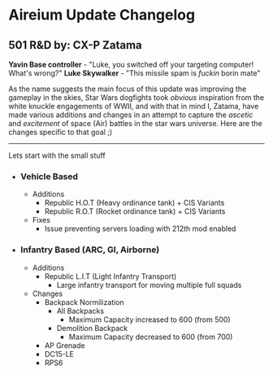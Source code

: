 # Aireium Update Changelog
501 R&D 
by: **CX-P Zatama**
---
**Yavin Base controller** - "Luke, you switched off your targeting computer! What's wrong?" 
**Luke Skywalker** - "This missile spam is *fuckin* borin mate"

As the name suggests the main focus of this update was improving the gameplay in the skies, Star Wars dogfights took *obvious* inspiration from the white knuckle engagements of WWII, and with that in mind I, Zatama,  have made various additions and changes in an attempt to capture the *ascetic* and *excitement* of space (Air) battles in the star wars universe. Here are the changes specific to that goal ;)

---
Lets start with the small stuff

- ###  Vehicle Based
    + Additions
        +   Republic H.O.T (Heavy ordinance tank) + CIS Variants
        +   Republic R.O.T (Rocket ordinance tank) + CIS Variants
    + Fixes
        +  Issue preventing servers loading with 212th mod enabled    
- ### Infantry Based (ARC, GI, Airborne)
    + Additions
        +  Republic L.I.T (Light Infantry Transport) 
            * Large infantry transport for moving multiple full squads  
    + Changes
        +  Backpack Normilization
            + All Backpacks
                + Maximum Capacity increased to 600 (from 500) 
            + Demolition Backpack
                + Maximum Capacity decreased to 600 (from 700)
        +  AP Grenade
        +  DC15-LE
        +  RPS6